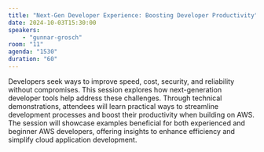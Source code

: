 ```yaml
---
title: "Next-Gen Developer Experience: Boosting Developer Productivity"
date: 2024-10-03T15:30:00
speakers:
    - "gunnar-grosch"
room: "11"
agenda: "1530"
duration: "60"
---
```


Developers seek ways to improve speed, cost, security, and reliability without compromises. This session explores how next-generation developer tools help address these challenges. Through technical demonstrations, attendees will learn practical ways to streamline development processes and boost their productivity when building on AWS. The session will showcase examples beneficial for both experienced and beginner AWS developers, offering insights to enhance efficiency and simplify cloud application development.